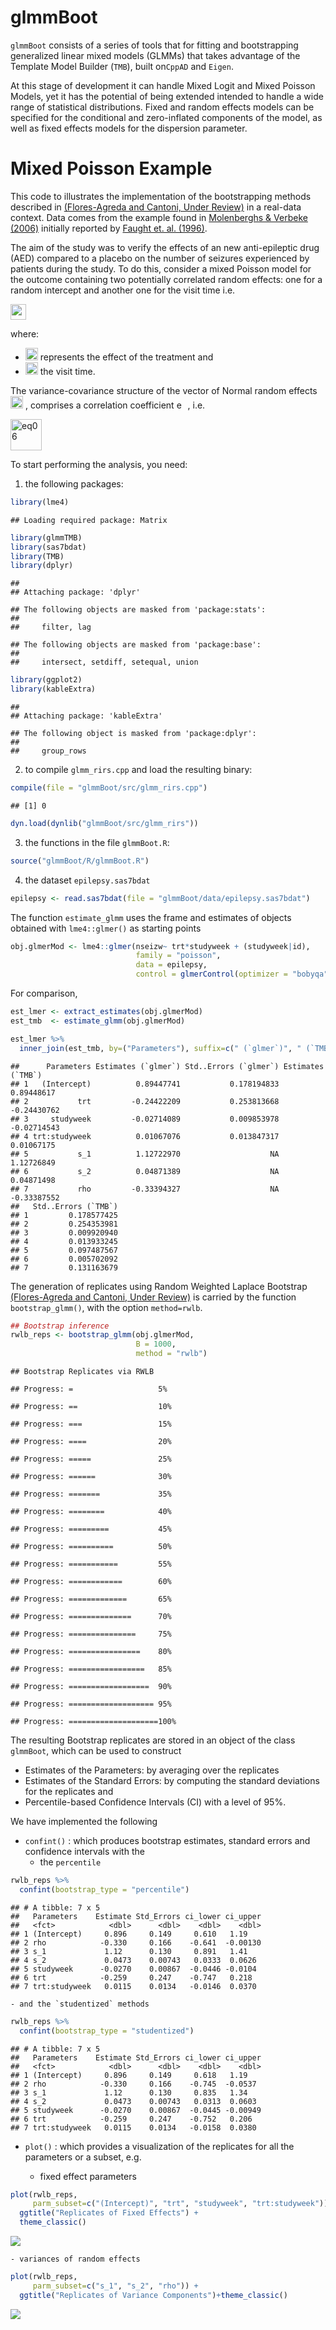 glmmBoot
================

`glmmBoot` consists of a series of tools that for fitting and
bootstrapping generalized linear mixed models (GLMMs) that takes
advantage of the Template Model Builder (`TMB`), built on`CppAD` and
`Eigen`.

At this stage of development it can handle Mixed Logit and Mixed Poisson
Models, yet it has the potential of being extended intended to handle a
wide range of statistical distributions. Fixed and random effects models
can be specified for the conditional and zero-inflated components of the
model, as well as fixed effects models for the dispersion parameter.

# Mixed Poisson Example

This code to illustrates the implementation of the bootstrapping methods
described in [(Flores-Agreda and Cantoni, Under
Review)](https://www.researchgate.net/publication/315768128_Bootstrapping_Generalized_Linear_Mixed_Models_via_a_Weighted_Laplace_Approximation)
in a real-data context. Data comes from the  example found in
[Molenberghs & Verbeke
(2006)](https://www.springer.com/gp/book/9780387251448) initially
reported by [Faught et. al.
(1996)](https://www.ncbi.nlm.nih.gov/pubmed/8649570).

The aim of the study was to verify the effects of an new anti-epileptic
drug (AED) compared to a placebo on the number of seizures experienced
by patients during the study. To do this, consider a mixed Poisson model
for the outcome containing two potentially correlated random effects:
one for a random intercept and another one for the visit time i.e.

<img src="img/eq01.png" alt="eq01" height="25">

where:

  - <img src="img/eq02.png" alt="eq02" height="20"> represents the
    effect of the treatment and
  - <img src="img/eq03.png" alt="eq03" height="20"> the visit time.

The variance-covariance structure of the vector of Normal random effects
<img src="img/eq04.png" alt="eq04" height="20"> , comprises a
correlation coefficient <img src="img/eq05.png" alt="eq05" height="14">
, i.e.

<img src="img/eq06.png" alt="eq06" height="50">

To start performing the analysis, you need:

1.  the following packages:

<!-- end list -->

``` r
library(lme4)
```

    ## Loading required package: Matrix

``` r
library(glmmTMB)
library(sas7bdat)
library(TMB)
library(dplyr)
```

    ## 
    ## Attaching package: 'dplyr'

    ## The following objects are masked from 'package:stats':
    ## 
    ##     filter, lag

    ## The following objects are masked from 'package:base':
    ## 
    ##     intersect, setdiff, setequal, union

``` r
library(ggplot2)
library(kableExtra)
```

    ## 
    ## Attaching package: 'kableExtra'

    ## The following object is masked from 'package:dplyr':
    ## 
    ##     group_rows

2.  to compile `glmm_rirs.cpp` and load the resulting binary:

<!-- end list -->

``` r
compile(file = "glmmBoot/src/glmm_rirs.cpp")  
```

    ## [1] 0

``` r
dyn.load(dynlib("glmmBoot/src/glmm_rirs"))
```

3.  the functions in the file `glmmBoot.R`:

<!-- end list -->

``` r
source("glmmBoot/R/glmmBoot.R")
```

4.  the dataset `epilepsy.sas7bdat`

<!-- end list -->

``` r
epilepsy <- read.sas7bdat(file = "glmmBoot/data/epilepsy.sas7bdat")
```

The function `estimate_glmm` uses the frame and estimates of objects
obtained with `lme4::glmer()` as starting points

``` r
obj.glmerMod <- lme4::glmer(nseizw~ trt*studyweek + (studyweek|id), 
                            family = "poisson",
                            data = epilepsy, 
                            control = glmerControl(optimizer = "bobyqa"))
```

For comparison,

``` r
est_lmer <- extract_estimates(obj.glmerMod)
est_tmb  <- estimate_glmm(obj.glmerMod)
```

``` r
est_lmer %>% 
  inner_join(est_tmb, by=("Parameters"), suffix=c(" (`glmer`)", " (`TMB`)")) 
```

    ##      Parameters Estimates (`glmer`) Std..Errors (`glmer`) Estimates (`TMB`)
    ## 1   (Intercept)          0.89447741           0.178194833        0.89448617
    ## 2           trt         -0.24422209           0.253813668       -0.24430762
    ## 3     studyweek         -0.02714089           0.009853978       -0.02714543
    ## 4 trt:studyweek          0.01067076           0.013847317        0.01067175
    ## 5           s_1          1.12722970                    NA        1.12726849
    ## 6           s_2          0.04871389                    NA        0.04871498
    ## 7           rho         -0.33394327                    NA       -0.33387552
    ##   Std..Errors (`TMB`)
    ## 1         0.178577425
    ## 2         0.254353981
    ## 3         0.009920940
    ## 4         0.013933245
    ## 5         0.097487567
    ## 6         0.005702092
    ## 7         0.131163679

The generation of replicates using Random Weighted Laplace Bootstrap
[(Flores-Agreda and Cantoni, Under
Review)](https://www.researchgate.net/publication/315768128_Bootstrapping_Generalized_Linear_Mixed_Models_via_a_Weighted_Laplace_Approximation)
is carried by the function `bootstrap_glmm()`, with the option
`method=rwlb`.

``` r
## Bootstrap inference 
rwlb_reps <- bootstrap_glmm(obj.glmerMod,
                            B = 1000,
                            method = "rwlb")
```

    ## Bootstrap Replicates via RWLB

    ## Progress: =                   5%

    ## Progress: ==                  10%

    ## Progress: ===                 15%

    ## Progress: ====                20%

    ## Progress: =====               25%

    ## Progress: ======              30%

    ## Progress: =======             35%

    ## Progress: ========            40%

    ## Progress: =========           45%

    ## Progress: ==========          50%

    ## Progress: ===========         55%

    ## Progress: ============        60%

    ## Progress: =============       65%

    ## Progress: ==============      70%

    ## Progress: ===============     75%

    ## Progress: ================    80%

    ## Progress: =================   85%

    ## Progress: ==================  90%

    ## Progress: =================== 95%

    ## Progress: ====================100%

The resulting Bootstrap replicates are stored in an object of the class
`glmmBoot`, which can be used to construct

  - Estimates of the Parameters: by averaging over the replicates
  - Estimates of the Standard Errors: by computing the standard
    deviations for the replicates and
  - Percentile-based Confidence Intervals (CI) with a level of 95%.

We have implemented the following

  - `confint()` : which produces bootstrap estimates, standard errors
    and confidence intervals with the
      - the `percentile`

<!-- end list -->

``` r
rwlb_reps %>% 
  confint(bootstrap_type = "percentile")
```

    ## # A tibble: 7 x 5
    ##   Parameters    Estimate Std_Errors ci_lower ci_upper
    ##   <fct>            <dbl>      <dbl>    <dbl>    <dbl>
    ## 1 (Intercept)     0.896     0.149     0.610   1.19   
    ## 2 rho            -0.330     0.166    -0.641  -0.00130
    ## 3 s_1             1.12      0.130     0.891   1.41   
    ## 4 s_2             0.0473    0.00743   0.0333  0.0626 
    ## 5 studyweek      -0.0270    0.00867  -0.0446 -0.0104 
    ## 6 trt            -0.259     0.247    -0.747   0.218  
    ## 7 trt:studyweek   0.0115    0.0134   -0.0146  0.0370

    - and the `studentized` methods

``` r
rwlb_reps %>% 
  confint(bootstrap_type = "studentized")
```

    ## # A tibble: 7 x 5
    ##   Parameters    Estimate Std_Errors ci_lower ci_upper
    ##   <fct>            <dbl>      <dbl>    <dbl>    <dbl>
    ## 1 (Intercept)     0.896     0.149     0.618   1.19   
    ## 2 rho            -0.330     0.166    -0.745  -0.0537 
    ## 3 s_1             1.12      0.130     0.835   1.34   
    ## 4 s_2             0.0473    0.00743   0.0313  0.0603 
    ## 5 studyweek      -0.0270    0.00867  -0.0445 -0.00949
    ## 6 trt            -0.259     0.247    -0.752   0.206  
    ## 7 trt:studyweek   0.0115    0.0134   -0.0158  0.0380

  - `plot()` : which provides a visualization of the replicates for all
    the parameters or a subset, e.g.
    
      - fixed effect parameters

<!-- end list -->

``` r
plot(rwlb_reps, 
     parm_subset=c("(Intercept)", "trt", "studyweek", "trt:studyweek")) + 
  ggtitle("Replicates of Fixed Effects") +
  theme_classic()
```

![](README_files/figure-gfm/unnamed-chunk-11-1.png)<!-- -->

    - variances of random effects 

``` r
plot(rwlb_reps, 
     parm_subset=c("s_1", "s_2", "rho")) + 
  ggtitle("Replicates of Variance Components")+theme_classic()
```

![](README_files/figure-gfm/unnamed-chunk-12-1.png)<!-- -->
